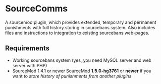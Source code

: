 # SourceComms
A sourcemod plugin, which provides extended, temporary and permanent punishments with full history storing in sourcebans system.
Also includes files and instructions to integration to existing sourcebans web-pages.

## Requirements
* Working sourcebans system (yes, you need MySQL server and web server with PHP)
* SourceMod 1.4.1 or newer
	SourceMod **1.5.0-hg3761** or **newer** if you want to *store history of punishments from another plugins*
